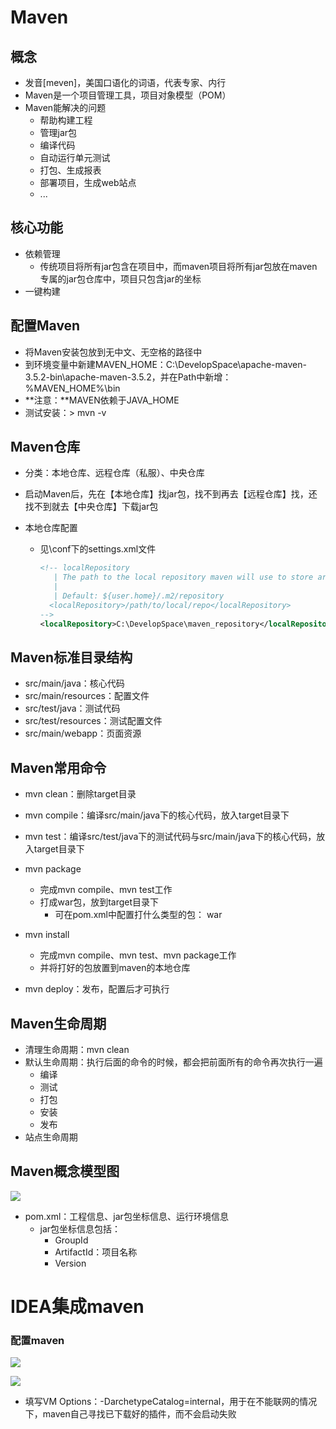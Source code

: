 # Maven

## 概念

- 发音[meven]，美国口语化的词语，代表专家、内行
- Maven是一个项目管理工具，项目对象模型（POM）
- Maven能解决的问题
  - 帮助构建工程
  - 管理jar包
  - 编译代码
  - 自动运行单元测试
  - 打包、生成报表
  - 部署项目，生成web站点
  - ...

## 核心功能

- 依赖管理
  - 传统项目将所有jar包含在项目中，而maven项目将所有jar包放在maven专属的jar包仓库中，项目只包含jar的坐标
- 一键构建

## 配置Maven

- 将Maven安装包放到无中文、无空格的路径中
- 到环境变量中新建MAVEN_HOME：C:\DevelopSpace\apache-maven-3.5.2-bin\apache-maven-3.5.2，并在Path中新增：%MAVEN_HOME%\bin
- **注意：**MAVEN依赖于JAVA_HOME
- 测试安装：> mvn -v

## Maven仓库

- 分类：本地仓库、远程仓库（私服）、中央仓库
- 启动Maven后，先在【本地仓库】找jar包，找不到再去【远程仓库】找，还找不到就去【中央仓库】下载jar包

- 本地仓库配置

  - 见\conf下的settings.xml文件

    ```xml
    <!-- localRepository
       | The path to the local repository maven will use to store artifacts.
       |
       | Default: ${user.home}/.m2/repository
      <localRepository>/path/to/local/repo</localRepository>
    -->
    <localRepository>C:\DevelopSpace\maven_repository</localRepository>
    ```

## Maven标准目录结构

- src/main/java：核心代码
- src/main/resources：配置文件
- src/test/java：测试代码
- src/test/resources：测试配置文件
- src/main/webapp：页面资源

## Maven常用命令

- mvn clean：删除target目录
- mvn compile：编译src/main/java下的核心代码，放入target目录下

- mvn test：编译src/test/java下的测试代码与src/main/java下的核心代码，放入target目录下

- mvn package
  - 完成mvn compile、mvn test工作
  - 打成war包，放到target目录下
    - 可在pom.xml中配置打什么类型的包：<packaging> war<packaging>
- mvn install
  - 完成mvn compile、mvn test、mvn package工作
  - 并将打好的包放置到maven的本地仓库
- mvn deploy：发布，配置后才可执行

## Maven生命周期

- 清理生命周期：mvn clean
- 默认生命周期：执行后面的命令的时候，都会把前面所有的命令再次执行一遍
  - 编译
  - 测试
  - 打包
  - 安装
  - 发布
- 站点生命周期

## Maven概念模型图

![](https://note.youdao.com/yws/public/resource/48d56fd49a97c59bb18680cdc52cd835/xmlnote/E74188228356450CB6E8D5A47FBF76D4/17497)

- pom.xml：工程信息、jar包坐标信息、运行环境信息
  - jar包坐标信息包括：
    - GroupId
    - ArtifactId：项目名称
    - Version

# IDEA集成maven

### 配置maven

![](https://note.youdao.com/yws/public/resource/48d56fd49a97c59bb18680cdc52cd835/xmlnote/843DADBABC0F47539990C6EB15918C98/17503)

![](https://note.youdao.com/yws/public/resource/48d56fd49a97c59bb18680cdc52cd835/xmlnote/CD7F5F1849054F74A09FD33A0837F87B/17501)
- 填写VM Options：-DarchetypeCatalog=internal，用于在不能联网的情况下，maven自己寻找已下载好的插件，而不会启动失败

